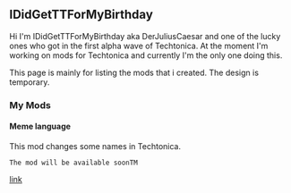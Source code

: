 ## IDidGetTTForMyBirthday

Hi I'm IDidGetTTForMyBirthday aka DerJuliusCaesar and one of the lucky ones who got in the first alpha wave of Techtonica. At the moment I'm working on mods for Techtonica and currently I'm the only one doing this.

This page is mainly for listing the mods that i created. The design is temporary.

### My Mods

#### Meme language

This mod changes some names in Techtonica.

`The mod will be available soonTM`

[link](test.md)
